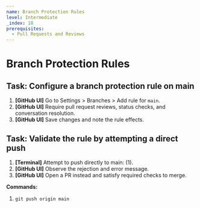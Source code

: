 ```yaml
---
name: Branch Protection Rules
level: Intermediate
_index: 18
prerequisites:
  - Pull Requests and Reviews
---
```


# Branch Protection Rules

## Task: Configure a branch protection rule on main

1. **[GitHub UI]** Go to Settings > Branches > Add rule for `main`.
2. **[GitHub UI]** Require pull request reviews, status checks, and conversation resolution.
3. **[GitHub UI]** Save changes and note the rule effects.

## Task: Validate the rule by attempting a direct push

1. **[Terminal]** Attempt to push directly to main: (1).
2. **[GitHub UI]** Observe the rejection and error message.
3. **[GitHub UI]** Open a PR instead and satisfy required checks to merge.

**Commands:**
1. `git push origin main`

